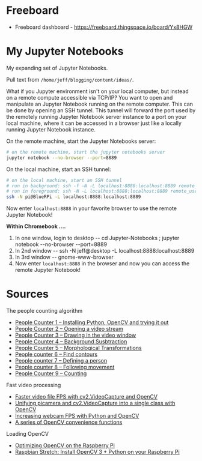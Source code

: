 <!--
Maintainer:   jeffskinnerbox@yahoo.com / www.jeffskinnerbox.me
Version:      0.4.0
-->



# Freeboard
* Freeboard dashboard - https://freeboard.thingspace.io/board/Yx8HGW

# My Jupyter Notebooks
My expanding set of Jupyter Notebooks.

Pull text from `/home/jeff/blogging/content/ideas/`.


What if you Jupyter environment isn't on your local computer,
but instead on a remote compute accessible via TCP/IP?
You want to open and manipulate an Jupyter Notebook running on the remote computer.
This can be done by opening an SSH tunnel.
This tunnel will forward the port used by the remotely running Jupyter Notebook server instance
to a port on your local machine,
where it can be accessed in a browser just like a locally running Jupyter Notebook instance.

On the remote machine, start the Jupyter Notebooks server:

```bash
# on the remote machine, start the jupyter notebooks server
jupyter notebook --no-browser --port=8889
```

On the local machine, start an SSH tunnel:

```bash
# on the local machine, start an SSH tunnel
# run in background: ssh -f -N -L localhost:8888:localhost:8889 remote_user@remote_host
# run in foreground: ssh -N -L localhost:8888:localhost:8889 remote_user@remote_host
ssh -N pi@BlueRPi -L localhost:8888:localhost:8889
```

Now enter `localhost:8888` in your favorite browser to use the remote Jupyter Notebook!

**Within Chromebook ....**

1. In one window, login to desktop -- cd Jupyter-Notebooks ; jupyter notebook --no-browser --port=8889
2. In 2nd window -- ssh -N jeff@desktop -L localhost:8888:localhost:8889
3. In 3rd window -- gnome-www-browser
4. Now enter `localhost:8888` in the browser and now you can access the remote Jupyter Notebook!

# Sources

The people counting algorithm

* [People Counter 1 – Installing Python, OpenCV and trying it out](http://www.femb.com.mx/people-counter/people-counter-1-installing-python-opencv-and-trying-it-out/)
* [People Counter 2 – Opening a video stream](http://www.femb.com.mx/people-counter/people-counter-2-opening-a-video-stream/)
* [People Counter 3 – Drawing in the video window](http://www.femb.com.mx/people-counter/people-counter-3-drawing-in-the-video-window/)
* [People Counter 4 – Background Susbtraction](http://www.femb.com.mx/people-counter/people-counter-4-background-susbtraction/)
* [People Counter 5 – Morphological Transformations](http://www.femb.com.mx/people-counter/people-counter-5-morphological-transformations/)
* [People counter 6 – Find contours](http://www.femb.com.mx/people-counter/people-counter-6-find-contours/)
* [People counter 7 – Defining a person](http://www.femb.com.mx/people-counter/people-counter-7-defining-a-person/)
* [People counter 8 – Following movement](http://www.femb.com.mx/people-counter/people-counter-8-finding-movement/)
* [People Counter 9 – Counting](http://www.femb.com.mx/people-counter/people-counter-9-counting/)

Fast video processing

* [Faster video file FPS with cv2.VideoCapture and OpenCV](https://www.pyimagesearch.com/2017/02/06/faster-video-file-fps-with-cv2-videocapture-and-opencv)
* [Unifying picamera and cv2.VideoCapture into a single class with OpenCV](http://www.pyimagesearch.com/2016/01/04/unifying-picamera-and-cv2-videocapture-into-a-single-class-with-opencv/)
* [Increasing webcam FPS with Python and OpenCV](http://www.pyimagesearch.com/2015/12/21/increasing-webcam-fps-with-python-and-opencv/)
* [A series of OpenCV convenience functions](https://www.pyimagesearch.com/2015/02/02/just-open-sourced-personal-imutils-package-series-opencv-convenience-functions/)

Loading OpenCV

* [Optimizing OpenCV on the Raspberry Pi](https://www.pyimagesearch.com/2017/10/09/optimizing-opencv-on-the-raspberry-pi/)
* [Raspbian Stretch: Install OpenCV 3 + Python on your Raspberry Pi](https://www.pyimagesearch.com/2017/09/04/raspbian-stretch-install-opencv-3-python-on-your-raspberry-pi/)
